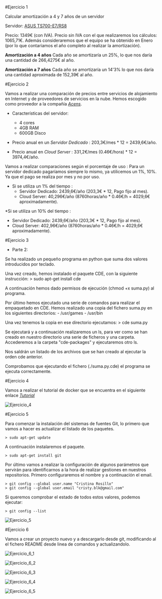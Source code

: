 #Ejercicio 1

Calcular amortización a 4 y 7 años de un servidor

Servidor: [ASUS TS700-E7/RS8](http://www.alternate.es/ASUS/TS700-E7-RS8-(DVD-RW)/html/product/1135513?)

Precio: 1349€ (con IVA).
Precio sin IVA con el que realizaremos los cálculos: 1065,71€.
Además consideraremos que el equipo se ha obtenido en Enero (por lo que contariamos el año completo al realizar la amortización).

**Amortización a 4 años** 
Cada año se amortizaría un 25%, lo que nos daría una cantidad de 266,4275€ al año.

**Amortización a 7 años**
Cada año se amortizaría un 14'3% lo que nos daría una cantidad aproximada de 152,39€ al año.


#Ejercicio 2

Vamos a realizar una comparación de precios entre servicios de alojamiento en Internet y de proveedores de servicios en la nube. Hemos escogido como proveedor a la compañía [*Acens*](http://www.acens.com/).

- Características del servidor:
  * 4 cores
  * 4GB RAM
  * 600GB Disco
  
- Precio anual en un *Servidor Dedicado* : 203,3€/mes * 12 = 2439,6€/año.
- Precio anual en *Cloud Server* : 331,2€/mes (0.46€/hora) * 12 = 3974,4€/año.

Vamos a realizar comparaciones según el porcentaje de uso :
  Para un servidor dedicado pagaríamos siempre lo mismo, ya utilicemos un 1%, 10%. Ya que el pago se realiza por mes y   no por uso.

* Si se utiliza un 1% del tiempo :
  - Servidor Dedicado: 2439,6€/año (203,3€ * 12, Pago fijo al mes).
  - Cloud Server: 40,296€/año (8760horas/año * 0.46€/h = 4029,6€ aproximadamente).

*Si se utiliza un 10% del tiempo :
  - Servidor Dedicado: 2439,6€/año (203,3€ * 12, Pago fijo al mes).
  - Cloud Server: 402,96€/año (8760horas/año * 0.46€/h = 4029,6€ aproximadamente).
   


#Ejercicio 3

- Parte 2:
 
Se ha realizado un pequeño programa en python que suma dos valores introducidos por teclado.

Una vez creado, hemos instalado el paquete CDE, con la siguiente instrucción:
	> sudo apt-get install cde

A continuación hemos dado permisos de ejecución (chmod +x suma.py) al programa.

Por último hemos ejecutado una serie de comandos para realizar el empaquetado en CDE.
Hemos realizado una copia del fichero suma.py en los siguientes directorios:
	- /usr/games
	- /usr/bin

Una vez tenemos la copia en ese directorio ejecutamos:
	> cde suma.py

Se ejecutará y a continuación realizaremos un ls, para ver como se han creado en nuestro directorio una serie de ficheros y una carpeta. Accederemos a la carpeta "cde-packages" y ejecutaremos otro ls.

Nos saldrán un listado de los archivos que se han creado al ejecutar la orden cde anterior.

Comprobamos que ejecutando el fichero (./suma.py.cde) el programa se ejecuta correctamente.



#Ejercicio 4

Vamos a realizar el tutorial de docker que se encuentra en el siguiente enlace [*Tutorial*](https://www.docker.com/tryit/)

![Ejercicio_4](http://i.imgur.com/1I2UHzW.png?1)



#Ejercicio 5

Para comenzar la instalación del sistemas de fuentes Git, lo primero que
vamos a hacer es actualizar el listado de los paquetes.
	
	> sudo apt-get update

A continuación instalaremos el paquete.
	
	> sudo apt-get install git
	
Por último vamos a realizar la configuración de algunos parámetros que
servirán para identificarnos a la hora de realizar gestiones en nuestros
repositorios. Primero configuraremos el nombre y a continuación el email.

	> git config --global user.name "Cristina Rosillo"
	> git config --global user.email "cristy.blk@gmail.com"
	
Si queremos comprobar el estado de todos estos valores, podemos ejecutar:
	
	> git config --list
	
![Ejercicio_5](http://i.imgur.com/O5S6Kiu.png)



#Ejercicio 6

Vamos a crear un proyecto nuevo y a descargarlo desde git, modificando al el fichero README desde linea de 
comandos y actualizandolo.

![Ejercicio_6_1](http://i.imgur.com/Wrq19vn.png)

![Ejercicio_6_2](http://i.imgur.com/oMLMGms.png)

![Ejercicio_6_3](http://i.imgur.com/mhvsWgI.png)

![Ejercicio_6_4](http://i.imgur.com/5sCygPW.png)

![Ejercicio_6_5](http://i.imgur.com/m5EWt99.png)





